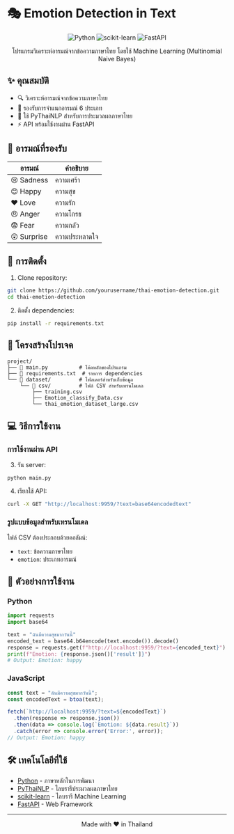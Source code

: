 # 🎭 Emotion Detection in Text

<div align="center">

![Python](https://img.shields.io/badge/Python-3776AB?style=for-the-badge&logo=python&logoColor=white)
![scikit-learn](https://img.shields.io/badge/scikit--learn-F7931E?style=for-the-badge&logo=scikit-learn&logoColor=white)
![FastAPI](https://img.shields.io/badge/FastAPI-009688?style=for-the-badge&logo=fastapi&logoColor=white)

โปรแกรมวิเคราะห์อารมณ์จากข้อความภาษาไทย โดยใช้ Machine Learning (Multinomial Naive Bayes)

</div>

## ✨ คุณสมบัติ

- 🔍 วิเคราะห์อารมณ์จากข้อความภาษาไทย
- 🎯 รองรับการจำแนกอารมณ์ 6 ประเภท
- 🚀 ใช้ PyThaiNLP สำหรับการประมวลผลภาษาไทย
- ⚡ API พร้อมใช้งานผ่าน FastAPI

## 🎯 อารมณ์ที่รองรับ

| อารมณ์ | คำอธิบาย |
|--------|----------|
| 😢 Sadness | ความเศร้า |
| 😊 Happy | ความสุข |
| ❤️ Love | ความรัก |
| 😠 Anger | ความโกรธ |
| 😨 Fear | ความกลัว |
| 😲 Surprise | ความประหลาดใจ |

## 🚀 การติดตั้ง

1. Clone repository:

```bash
git clone https://github.com/yourusername/thai-emotion-detection.git
cd thai-emotion-detection
```

2. ติดตั้ง dependencies:

```bash
pip install -r requirements.txt
```

## 📁 โครงสร้างโปรเจค

```text
project/
├── 📜 main.py          # โค้ดหลักของโปรแกรม
├── 📜 requirements.txt  # รายการ dependencies
└── 📂 dataset/         # โฟลเดอร์สำหรับเก็บข้อมูล
    └── 📂 csv/         # ไฟล์ CSV สำหรับเทรนโมเดล
        ├── training.csv
        ├── Emotion_classify_Data.csv
        └── thai_emotion_dataset_large.csv
```

## 💻 วิธีการใช้งาน

### การใช้งานผ่าน API

3. รัน server:

```bash
python main.py
```

4. เรียกใช้ API:

```bash
curl -X GET "http://localhost:9959/?text=base64encodedtext"
```

### รูปแบบข้อมูลสำหรับเทรนโมเดล

ไฟล์ CSV ต้องประกอบด้วยคอลัมน์:

- `text`: ข้อความภาษาไทย
- `emotion`: ประเภทอารมณ์

## 🎯 ตัวอย่างการใช้งาน

### Python

```python
import requests
import base64

text = "ฉันมีความสุขมากวันนี้"
encoded_text = base64.b64encode(text.encode()).decode()
response = requests.get(f"http://localhost:9959/?text={encoded_text}")
print(f"Emotion: {response.json()['result']}")
# Output: Emotion: happy
```

### JavaScript

```javascript
const text = "ฉันมีความสุขมากวันนี้";
const encodedText = btoa(text);

fetch(`http://localhost:9959/?text=${encodedText}`)
  .then(response => response.json())
  .then(data => console.log(`Emotion: ${data.result}`))
  .catch(error => console.error('Error:', error));
// Output: Emotion: happy
```

## 🛠 เทคโนโลยีที่ใช้

- [Python](https://www.python.org/) - ภาษาหลักในการพัฒนา
- [PyThaiNLP](https://github.com/PyThaiNLP/pythainlp) - ไลบรารีประมวลผลภาษาไทย
- [scikit-learn](https://scikit-learn.org/) - ไลบรารี Machine Learning
- [FastAPI](https://fastapi.tiangolo.com/) - Web Framework

---
<div align="center">
Made with ❤️ in Thailand
</div>

